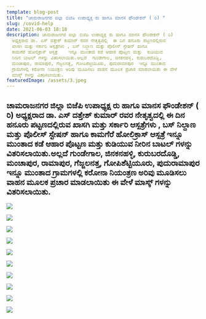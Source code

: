 ```yaml
---
template: blog-post
title: "ಚಾಮರಾಜನಗರ ಜಿಲ್ಲಾ ಬಿಜೆಪಿ ಉಪಾಧ್ಯಕ್ಷ ರು ಹಾಗೂ ಮಾನಸ ಫೌಂಡೇಶನ್ ( ರಿ) "
slug: /covid-help
date: 2021-06-03 18:18
description: ಚಾಮರಾಜನಗರ ಜಿಲ್ಲಾ ಬಿಜೆಪಿ ಉಪಾಧ್ಯಕ್ಷ ರು ಹಾಗೂ ಮಾನಸ ಫೌಂಡೇಶನ್ ( ರಿ)
  ಅಧ್ಯಕ್ಷರಾದ ಡಾ. ಎಸ್ ದತ್ತೇಶ್ ಕುಮಾರ್ ರವರ ನೇತೃತ್ವದಲ್ಲಿ  ಈ ದಿನ ಹನೂರು ಪಟ್ಟಣದಲ್ಲಿರುವ
  ಖಾಸಗಿ ಮತ್ತು ಸರ್ಕಾರಿ ಆಸ್ಪತ್ರೆಗಳು , ಬಸ್ ನಿಲ್ದಾಣ ಮತ್ತು ಪೊಲೀಸ್ ಸ್ಟೇಷನ್ ಹಾಗೂ
  ಕಾಮಗೆರೆ ಹೋಲಿಕ್ರಾಸ್ ಆಸ್ಪತ್ರೆ    ಇನ್ನೂ ಮುಂತಾದ ಕಡೆ ಆಹಾರ ಪೊಟ್ಟಣ ಮತ್ತು  ಕುಡಿಯುವ
  ನೀರಿನ ಬಾಟಲ್ ಗಳನ್ನು ವಿತರಿಸಲಾಯಿತು.ಅಲ್ಲದೆ  ಗುಂಡೇಗಾಲ, ಜಿನಕನಹಳ್ಳಿ, ಕುರುಬರದೊಡ್ಡಿ,
  ಮಂಚಾಪುರ, ರಾಮಾಪುರ, ಗೆಜ್ಜಲನತ್ತ, ಗೋಪಿಶೆಟ್ಟಿಯೂರು, ಪುದುರಾಮಾಪುರ  ಇನ್ನೂ ಮುಂತಾದ
  ಗ್ರಾಮಗಳಲ್ಲಿ ಕರೋನಾ ನಿಯಂತ್ರಣ ಅರಿವು ಮೂಡಿಸಲು ವಾಹನ ಮೂಲಕ ಪ್ರಚಾರ ಮಾಡಲಾಯಿತು ಈ ವೇಳೆ
  ಮಾಸ್ಕ್ ಗಳನ್ನು ವಿತರಿಸಲಾಯಿತು.
featuredImage: /assets/3.jpeg
---
```

## ಚಾಮರಾಜನಗರ ಜಿಲ್ಲಾ ಬಿಜೆಪಿ ಉಪಾಧ್ಯಕ್ಷ ರು ಹಾಗೂ ಮಾನಸ ಫೌಂಡೇಶನ್ ( ರಿ) ಅಧ್ಯಕ್ಷರಾದ ಡಾ. ಎಸ್ ದತ್ತೇಶ್ ಕುಮಾರ್ ರವರ ನೇತೃತ್ವದಲ್ಲಿ  ಈ ದಿನ ಹನೂರು ಪಟ್ಟಣದಲ್ಲಿರುವ ಖಾಸಗಿ ಮತ್ತು ಸರ್ಕಾರಿ ಆಸ್ಪತ್ರೆಗಳು , ಬಸ್ ನಿಲ್ದಾಣ ಮತ್ತು ಪೊಲೀಸ್ ಸ್ಟೇಷನ್ ಹಾಗೂ ಕಾಮಗೆರೆ ಹೋಲಿಕ್ರಾಸ್ ಆಸ್ಪತ್ರೆ    ಇನ್ನೂ ಮುಂತಾದ ಕಡೆ ಆಹಾರ ಪೊಟ್ಟಣ ಮತ್ತು  ಕುಡಿಯುವ ನೀರಿನ ಬಾಟಲ್ ಗಳನ್ನು ವಿತರಿಸಲಾಯಿತು.ಅಲ್ಲದೆ  ಗುಂಡೇಗಾಲ, ಜಿನಕನಹಳ್ಳಿ, ಕುರುಬರದೊಡ್ಡಿ, ಮಂಚಾಪುರ, ರಾಮಾಪುರ, ಗೆಜ್ಜಲನತ್ತ, ಗೋಪಿಶೆಟ್ಟಿಯೂರು, ಪುದುರಾಮಾಪುರ  ಇನ್ನೂ ಮುಂತಾದ ಗ್ರಾಮಗಳಲ್ಲಿ ಕರೋನಾ ನಿಯಂತ್ರಣ ಅರಿವು ಮೂಡಿಸಲು ವಾಹನ ಮೂಲಕ ಪ್ರಚಾರ ಮಾಡಲಾಯಿತು ಈ ವೇಳೆ ಮಾಸ್ಕ್ ಗಳನ್ನು ವಿತರಿಸಲಾಯಿತು.

![](/assets/11.jpeg)

![](/assets/12.jpeg)

![](/assets/13.jpeg)

![](/assets/14.jpeg)

![](/assets/15.jpeg)

![](/assets/16.jpeg)

![](/assets/17.jpeg)

![](/assets/18.jpeg)

![](/assets/19.jpeg)

![](/assets/20.jpeg)